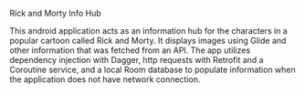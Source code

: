 Rick and Morty Info Hub

This android application acts as an information hub for the characters in a popular cartoon called Rick and Morty. It displays images using Glide and other information that was fetched from an API. The app utilizes dependency injection with Dagger, http requests with Retrofit and a Coroutine service, and a local Room database to populate information when the application does not have network connection.
